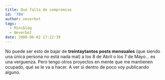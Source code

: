 ```yaml
---
title: Qué falta de compromiso
id: '784'
author: neverbot
tags:
  - Miniblog
  - Neverbot
date: 2008-06-02 17:22:39
---
```


No puede ser esto de bajar de **treintaytantos posts mensuales** (que siendo una única persona no está nada mal) a los 8 de Abril o los 7 de Mayo... es una verguenza. Pero tengo otros proyectos en mente que me mantienen ocupado, qué se le va a hacer. A ver si dentro de poco voy publicando alguno.
